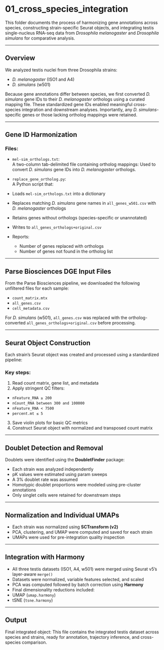 # 01_cross_species_integration

This folder documents the process of harmonizing gene annotations across species, constructing strain-specific Seurat objects, and integrating testis single-nucleus RNA-seq data from *Drosophila melanogaster* and *Drosophila simulans* for comparative analysis.

---

## Overview

We analyzed testis nuclei from three Drosophila strains:
- *D. melanogaster* (ISO1 and A4)
- *D. simulans* (w501)

Because gene annotations differ between species, we first converted *D. simulans* gene IDs to their *D. melanogaster* orthologs using a curated mapping file. These standardized gene IDs enabled meaningful cross-species integration and downstream analyses. Importantly, any *D. simulans*-specific genes or those lacking ortholog mappings were retained.

---

## Gene ID Harmonization

### Files:
- `mel-sim_orthologs.txt`:  
  A two-column tab-delimited file containing ortholog mappings: Used to convert *D. simulans* gene IDs into *D. melanogaster* orthologs.

- `replace_gene_ortholog.py`:  
A Python script that:
- Loads `mel-sim_orthologs.txt` into a dictionary
- Replaces matching *D. simulans* gene names in `all_genes_w501.csv` with *D. melanogaster* orthologs
- Retains genes without orthologs (species-specific or unannotated)
- Writes to `all_genes_orthologs+original.csv`
- Reports:
  - Number of genes replaced with orthologs
  - Number of genes not found in the ortholog list

---

## Parse Biosciences DGE Input Files

From the Parse Biosciences pipeline, we downloaded the following unfiltered files for each sample:
- `count_matrix.mtx`
- `all_genes.csv`
- `cell_metadata.csv`

For *D. simulans* (w501), `all_genes.csv` was replaced with the ortholog-converted `all_genes_orthologs+original.csv` before processing.

---

## Seurat Object Construction

Each strain’s Seurat object was created and processed using a standardized pipeline:

### Key steps:
1. Read count matrix, gene list, and metadata
2. Apply stringent QC filters:
 - `nFeature_RNA ≥ 200`
 - `nCount_RNA between 300 and 100000`
 - `nFeature_RNA < 7500`
 - `percent.mt ≤ 5`
3. Save violin plots for basic QC metrics
4. Construct Seurat object with normalized and transposed count matrix

---

## Doublet Detection and Removal

Doublets were identified using the **DoubletFinder** package:

- Each strain was analyzed independently
- pK values were estimated using param sweeps
- A 3% doublet rate was assumed
- Homotypic doublet proportions were modeled using pre-cluster annotations
- Only singlet cells were retained for downstream steps

---

## Normalization and Individual UMAPs

- Each strain was normalized using **SCTransform (v2)**  
- PCA, clustering, and UMAP were computed and saved for each strain
- UMAPs were used for pre-integration quality inspection

---

## Integration with Harmony

- All three testis datasets (ISO1, A4, w501) were merged using Seurat v5’s layer-aware `merge()`
- Datasets were normalized, variable features selected, and scaled
- PCA was computed followed by batch correction using **Harmony**
- Final dimensionality reductions included:
- UMAP (`umap.harmony`)
- tSNE (`tsne.harmony`)

---

## Output

Final integrated object: This file contains the integrated testis dataset across species and strains, ready for annotation, trajectory inference, and cross-species comparison.

